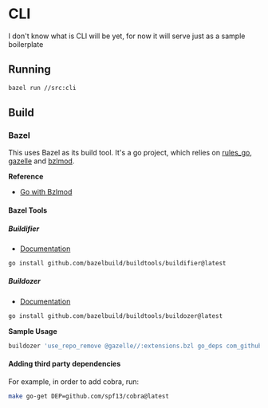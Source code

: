 # CLI

I don't know what is CLI will be yet, for now it will serve just as a sample boilerplate

## Running

```sh
bazel run //src:cli
```

## Build

### Bazel

This uses Bazel as its build tool.
It's a go project, which relies on [rules_go](https://registry.bazel.build/modules/rules_go), [gazelle](https://registry.bazel.build/modules/gazelle) and [bzlmod](https://bazel.build/external/overview#bzlmod).

**Reference**
- [Go with Bzlmod](https://github.com/bazelbuild/rules_go/blob/master/docs/go/core/bzlmod.md)

#### Bazel Tools

##### Buildifier

- [Documentation](https://github.com/bazelbuild/buildtools/blob/master/buildifier/README.md)

```sh
go install github.com/bazelbuild/buildtools/buildifier@latest
```

##### Buildozer

- [Documentation](https://github.com/bazelbuild/buildtools/blob/master/buildozer/README.md)

```sh
go install github.com/bazelbuild/buildtools/buildozer@latest
```

**Sample Usage**

```sh
buildozer 'use_repo_remove @gazelle//:extensions.bzl go_deps com_github_spf13_cobra' //MODULE.bazel:all
```

#### Adding third party dependencies

For example, in order to add cobra, run: 
```sh
make go-get DEP=github.com/spf13/cobra@latest
```
